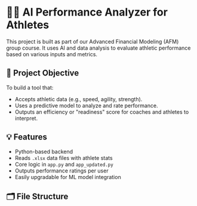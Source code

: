 # 🏃‍♂️ AI Performance Analyzer for Athletes

This project is built as part of our Advanced Financial Modeling (AFM) group course. It uses AI and data analysis to evaluate athletic performance based on various inputs and metrics.

## 📌 Project Objective

To build a tool that:
- Accepts athletic data (e.g., speed, agility, strength).
- Uses a predictive model to analyze and rate performance.
- Outputs an efficiency or "readiness" score for coaches and athletes to interpret.

## 💡 Features
- Python-based backend
- Reads `.xlsx` data files with athlete stats
- Core logic in `app.py` and `app_updated.py`
- Outputs performance ratings per user
- Easily upgradable for ML model integration

## 🗂 File Structure

